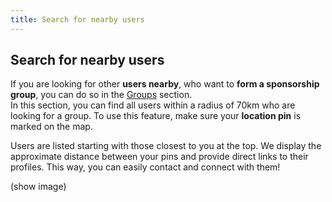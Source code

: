 ```yaml
---
title: Search for nearby users
---
```


## Search for nearby users

If you are looking for other **users nearby**, who want to **form a sponsorship group**, you can do so in the [Groups](/groups) section.  
In this section, you can find all users within a radius of 70km who are looking for a group. To use this feature, make sure your **location pin** is marked on the map.

Users are listed starting with those closest to you at the top.
We display the approximate distance between your pins and provide direct links to their profiles. This way, you can easily contact and connect with them!

(show image)